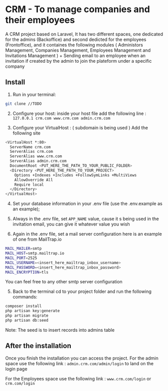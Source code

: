 # CRM - To manage companies and their employees

A CRM project based on Laravel, It has two different spaces, one dedicated for the admins (Backoffice) and second dedicted for the employees (Frontoffice), and it containes the following modules ( Administors Management, Companies Management, Employees Management and Invitations Management ) + Sending email to an employee when an invitation if created by the admin to join the plateform under a specific company

## Install

1) Run in your terminal:

``` bash
git clone //TODO
```

2) Configure your host:
inside your host file add the following line : ```127.0.0.1 crm.com www.crm.com admin.crm.com```

3) Configure your VirtualHost : ( subdomain is being used  )
Add the following site
```bash
<VirtualHost *:80>
  ServerName crm.com
  ServerAlias crm.com
  ServerAlias www.crm.com
  ServerAlias admin.crm.com
  DocumentRoot <PUT_HERE_THE_PATH_TO_YOUR_PUBLIC_FOLDER>
  <Directory <PUT_HERE_THE_PATH_TO_YOUR_PROJECT>
    Options +Indexes +Includes +FollowSymLinks +MultiViews
    AllowOverride All
    Require local
  </Directory>
</VirtualHost>
```

4) Set your database information in your .env file (use the .env.example as an example);


5) Always in the .env file, set ```APP_NAME``` value, cause it s being used in the invitation email, you can give it whatever value you wish


6) Again in the .env file, set a mail server configuration
here is an example of one from MailTrap.io
``` bash
MAIL_MAILER=smtp
MAIL_HOST=smtp.mailtrap.io
MAIL_PORT=2525
MAIL_USERNAME=<insert_here_mailtrap_inbox_username>
MAIL_PASSWORD=<insert_here_mailtrap_inbox_password>
MAIL_ENCRYPTION=tls
```
You can feel free to any other smtp server configuration

5) Back to the terminal cd to your project folder and run the following commands:
``` bash
composer install
php artisan key:generate
php artisan migrate
php artisan db:seed
```

Note: The seed is to insert records into admins table

## After the installation

Once you finish the installation you can access the project.
For the admin space use the following link : ```admin.crm.com/admin/login``` to land on the login page

For the Employees space use the following link : ```www.crm.com/login``` or ```crm.com/login```